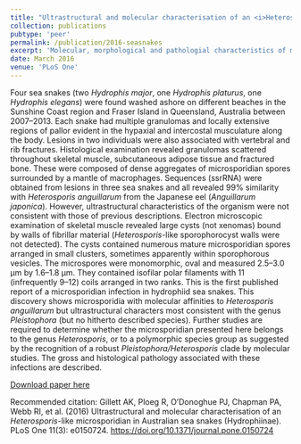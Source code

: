 ```yaml
---
title: "Ultrastructural and molecular characterisation of an <i>Heterosporis</i>-like microsporidian in Australian sea snakes (Hydrophiinae)"
collection: publications
pubtype: 'peer'
permalink: /publication/2016-seasnakes
excerpt: 'Molecular, morphological and pathologial characteristics of microsporidian parasites infecting sea snakes are described in detail.'
date: March 2016
venue: 'PLoS One'
---
```

Four sea snakes (two <i>Hydrophis major</i>, one <i>Hydrophis platurus</i>, one <i>Hydrophis elegans</i>) were found washed ashore on different beaches in the Sunshine Coast region and Fraser Island in Queensland, Australia between 2007–2013. Each snake had multiple granulomas and locally extensive regions of pallor evident in the hypaxial and intercostal musculature along the body. Lesions in two individuals were also associated with vertebral and rib fractures. Histological examination revealed granulomas scattered throughout skeletal muscle, subcutaneous adipose tissue and fractured bone. These were composed of dense aggregates of microsporidian spores surrounded by a mantle of macrophages. Sequences (ssrRNA) were obtained from lesions in three sea snakes and all revealed 99% similarity with <i>Heterosporis anguillarum</i> from the Japanese eel (<i>Anguillarum japonica</i>). However, ultrastructural characteristics of the organism were not consistent with those of previous descriptions. Electron microscopic examination of skeletal muscle revealed large cysts (not xenomas) bound by walls of fibrillar material (<i>Heterosporis</i>-like sporophorocyst walls were not detected). The cysts contained numerous mature microsporidian spores arranged in small clusters, sometimes apparently within sporophorous vesicles. The microspores were monomorphic, oval and measured 2.5–3.0 μm by 1.6–1.8 μm. They contained isofilar polar filaments with 11 (infrequently 9–12) coils arranged in two ranks. This is the first published report of a microsporidian infection in hydrophiid sea snakes. This discovery shows microsporidia with molecular affinities to <i>Heterosporis anguillarum</i> but ultrastructural characters most consistent with the genus <i>Pleistophora</i> (but no hitherto described species). Further studies are required to determine whether the microsporidian presented here belongs to the genus <i>Heterosporis</i>, or to a polymorphic species group as suggested by the recognition of a robust <i>Pleistophora/Heterosporis</i> clade by molecular studies. The gross and histological pathology associated with these infections are described.

[Download paper here](https://journals.plos.org/plosone/article?id=10.1371/journal.pone.0150724)

Recommended citation: Gillett AK, Ploeg R, O’Donoghue PJ, Chapman PA, Webb RI, et al. (2016) Ultrastructural and molecular characterisation of an <i>Heterosporis</i>-like microsporidian in Australian sea snakes (Hydrophiinae). PLoS One 11(3): e0150724. https://doi.org/10.1371/journal.pone.0150724
